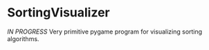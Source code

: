 # SortingVisualizer
*IN PROGRESS* Very primitive pygame program for visualizing sorting algorithms.  
